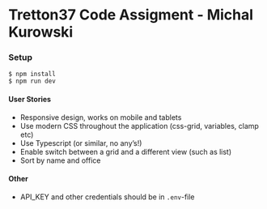 # Tretton37 Code Assigment - Michal Kurowski

### Setup

```
$ npm install
$ npm run dev
```

#### User Stories
- Responsive design, works on mobile and tablets
- Use modern CSS throughout
the application (css-grid, variables, clamp etc)
- Use Typescript (or similar, no any’s!)
- Enable switch between a grid and a different view (such as list)
- Sort by name and office

#### Other
- API_KEY and other credentials should be in `.env`-file